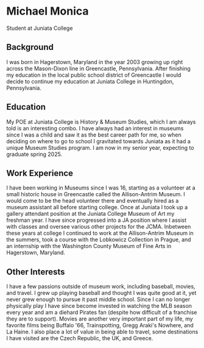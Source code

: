 # Michael Monica
Student at Juniata College
## Background
I was born in Hagerstown, Maryland in the year 2003 growing up right across the Mason-Dixon line in Greencastle, Pennsylvania. After finishing my education in the local public school district of Greencastle I would decide to continue my education at Juniata College in Huntingdon, Pennsylvania.
## Education
My POE at Juniata College is History & Museum Studies, which I am always told is an interesting combo. I have always had an interest in museums since I was a child and saw it as the best career path for me, so when deciding on where to go to school I gravitated towards Juniata as it had a unique Museum Studies program. I am now in my senior year, expecting to graduate spring 2025.
## Work Experience
I have been working in Museums since I was 16, starting as a volunteer at a small historic house in Greencastle called the Allison-Antrim Museum. I would come to be the head volunteer there and eventually hired as a museum assistant all before starting college. Once at Juniata I took up a gallery attendant position at the Juniata College Museum of Art my freshman year. I have since progressed into a JA position where I assist with classes and oversee various other projects for the JCMA. Inbetween these years at college I continued to work at the Allison-Antrim Museum in the summers, took a course with the Lobkowicz Collection in Prague, and an internship with the Washington County Museum of Fine Arts in Hagerstown, Maryland.
## Other Interests
I have a few passions outside of museum work, including baseball, movies, and travel. I grew up playing baseball and thought I was quite good at it, yet never grew enough to pursue it past middle school. Since I can no longer physically play I have since become invested in watching the MLB season every year and am a diehard Pirates fan (despite how difficult of a franchise they are to support). Movies are another very important part of my life, my favorite films being Buffalo '66, Trainspotting, Gregg Araki's Nowhere, and La Haine. I also place a lot of value in being able to travel, some destinations I have visited are the Czech Republic, the UK, and Greece. 
